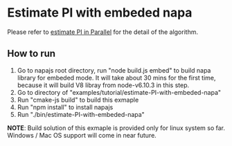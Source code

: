 # Estimate PI with embeded napa
Please refer to [estimate PI in Parallel](https://github.com/Microsoft/napajs/tree/master/examples/tutorial/estimate-pi-in-parallel) for the detail of the algorithm.

## How to run
1. Go to napajs root directory, run "node build.js embed" to build napa library for embeded mode. It will take about 30 mins for the first time, because it will build V8 libray from node-v6.10.3 in this step.
2. Go to directory of "examples/tutorial/estimate-PI-with-embeded-napa"
3. Run "cmake-js build" to build this exmaple
4. Run "npm install" to install napajs
5. Run "./bin/estimate-PI-with-embeded-napa"

**NOTE**: Build solution of this exmaple is provided only for linux system so far. Windows / Mac OS support will come in near future.
